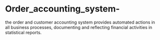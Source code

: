 # Order_accounting_system-
the order and customer accounting system provides automated actions in all business processes, documenting and reflecting financial activities in statistical reports.
